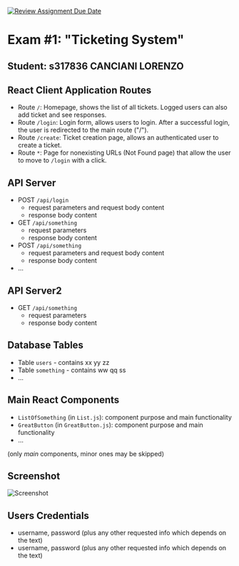 [![Review Assignment Due Date](https://classroom.github.com/assets/deadline-readme-button-24ddc0f5d75046c5622901739e7c5dd533143b0c8e959d652212380cedb1ea36.svg)](https://classroom.github.com/a/Y8bW3OQP)
# Exam #1: "Ticketing System"
## Student: s317836 CANCIANI LORENZO

## React Client Application Routes

- Route `/`: Homepage, shows the list of all tickets. Logged users can also add ticket and see responses.
- Route `/login`: Login form, allows users to login. After a successful login, the user is redirected to the main route ("/").
- Route `/create`: Ticket creation page, allows an authenticated user to create a ticket.
- Route `*`: Page for nonexisting URLs (Not Found page) that allow the user to move to `/login` with a click.


## API Server

- POST `/api/login`
  - request parameters and request body content
  - response body content
- GET `/api/something`
  - request parameters
  - response body content
- POST `/api/something`
  - request parameters and request body content
  - response body content
- ...

## API Server2

- GET `/api/something`
  - request parameters
  - response body content


## Database Tables

- Table `users` - contains xx yy zz
- Table `something` - contains ww qq ss
- ...

## Main React Components

- `ListOfSomething` (in `List.js`): component purpose and main functionality
- `GreatButton` (in `GreatButton.js`): component purpose and main functionality
- ...

(only _main_ components, minor ones may be skipped)

## Screenshot

![Screenshot](./img/screenshot.png)

## Users Credentials

- username, password (plus any other requested info which depends on the text)
- username, password (plus any other requested info which depends on the text)

